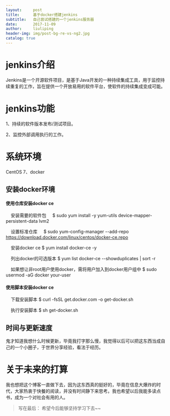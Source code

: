 ```yaml
---
layout:     post
title:      基于docker搭建jenkins
subtitle:   自己尝试搭建的一个jenkins服务器
date:       2017-11-09
author:     liuliping
header-img: img/post-bg-re-vs-ng2.jpg
catalog: true
---
```


# jenkins介绍
Jenkins是一个开源软件项目，是基于Java开发的一种持续集成工具，用于监控持续重复的工作，旨在提供一个开放易用的软件平台，使软件的持续集成变成可能。

# jenkins功能
1、持续的软件版本发布/测试项目。

2、监控外部调用执行的工作。

# 系统环境
CentOS 7、docker

## 安装docker环境
#### 使用仓库安装docker ce
     安装需要的软件包
     $ sudo yum install -y yum-utils device-mapper-persistent-data lvm2
     
     设置标准仓库
     $ sudo yum-config-manager --add-repo https://download.docker.com/linux/centos/docker-ce.repo
     
     安装docker ce
     $ yum install docker-ce -y
     
     列出docker的可选版本
     $ yum list docker-ce --showduplicates | sort -r
     
     如果想让非root用户使用docker，需将用户加入到docker用户组中
     $ sudo usermod -aG docker your-user
     
#### 使用脚本安装docker ce
     下载安装脚本
     $ curl -fsSL get.docker.com -o get-docker.sh
     
     执行安装脚本
     $ sh get-docker.sh



## 时间与更新速度  
鬼才知道我想什么时候更新，毕竟我打字那么慢，我觉得以后可以把这东西当成自己的一个小圈子，于世界分享经验，看法于经历。

# 关于未来的打算
我也想把这个博客一直做下去，因为这东西真的挺好的，毕竟在信息大爆炸的时代，大家热衷于快餐的阅读，并没有时间静下来思考。我也希望以后我能多读点书，成为一个对社会有用的人。

>写在最后：
希望今后能够坚持学习下去~~
